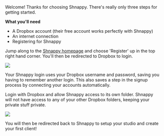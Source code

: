 Welcome! Thanks for choosing Shnappy. There's really only three steps for getting started.

**What you'll need**

* A Dropbox account (their free account works perfectly with Shnappy)
* An internet connection
* Registering for Shnappy

Jump along to the [Shnappy homepage](https://shnappy.com) and choose 'Register' up in the top right hand corner. You'll then be redirected to
Dropbox to login.

<img src="%image_url%/studios/getting-started/setup1.jpg">

Your Shnappy login uses your Dropbox username and password, saving you having to remember another login. This also saves
a step in the signup process by connecting your accounts automatically.

Login with Dropbox and allow Shnappy access to its own folder. Shnappy will not have access to any of your other Dropbox
folders, keeping your private stuff private.

<img src="%image_url%/studios/getting-started/setup2.jpg">

You will then be redirected back to Shnappy to setup your studio and create your first client!
